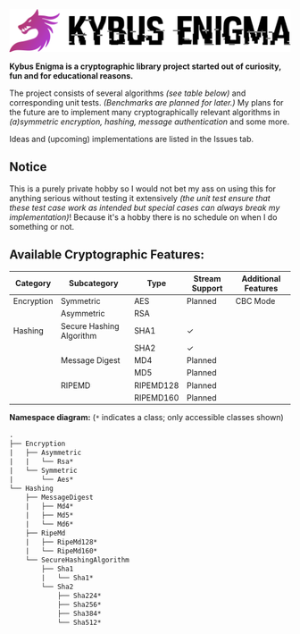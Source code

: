 ![Kybus Enigma](docs/logo.svg)

**Kybus Enigma is a cryptographic library project started out of curiosity, fun and for educational reasons.**

The project consists of several algorithms *(see table below)* and corresponding unit tests. *(Benchmarks are planned for later.)*
My plans for the future are to implement many cryptographically relevant algorithms in *(a)symmetric encryption, hashing, message authentication* and some more.

Ideas and (upcoming) implementations are listed in the Issues tab.

## Notice
This is a purely private hobby so I would not bet my ass on using this for anything serious without testing it extensively *(the unit test ensure that these test case work as intended but special cases can always break my implementation)*!
Because it's a hobby there is no schedule on when I do something or not.

## Available Cryptographic Features:

| Category   | Subcategory              | Type       | Stream Support | Additional Features |
|------------|--------------------------|------------|----------------|---------------------|
| Encryption | Symmetric                | AES        |   Planned      | CBC Mode            |
|            | Asymmetric               | RSA        |                |                     |
| Hashing    | Secure Hashing Algorithm | SHA1       |        ✓       |                     |
|            |                          | SHA2       |        ✓       |                     |
|            | Message Digest           | MD4        |   Planned      |                     |
|            |                          | MD5        |   Planned      |                     |
|            | RIPEMD                   | RIPEMD128  |   Planned      |                     |
|            |                          | RIPEMD160  |   Planned      |                     |

**Namespace diagram:** (`*` indicates a class; only accessible classes shown)
```
.
├── Encryption
|   ├── Asymmetric
|   |   └── Rsa*
|   └── Symmetric
|       └── Aes*
└── Hashing
    ├── MessageDigest
    |   ├── Md4*
    |   ├── Md5*
    |   └── Md6*
    ├── RipeMd
    |   ├── RipeMd128*
    |   └── RipeMd160*
    └── SecureHashingAlgorithm
        ├── Sha1
        |   └── Sha1*
        └── Sha2
            ├── Sha224*
            ├── Sha256*
            ├── Sha384*
            └── Sha512*
```
